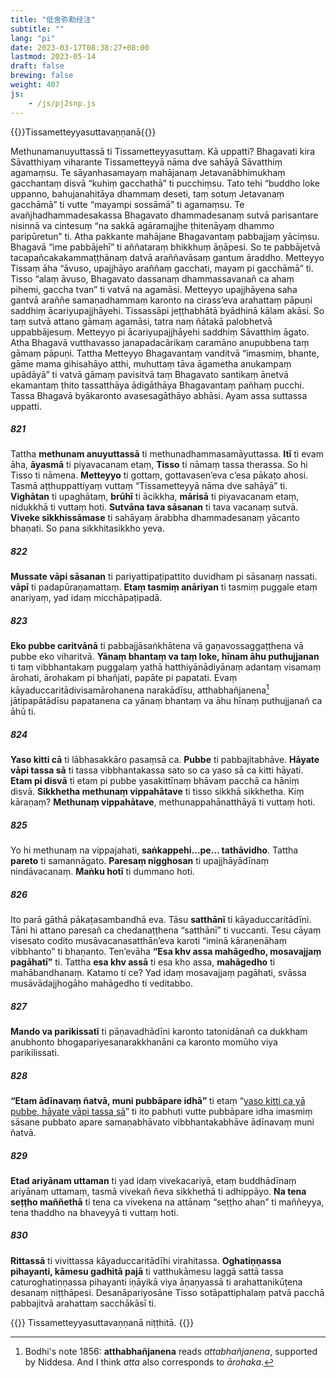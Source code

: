 ```yaml
---
title: "低舍弥勒经注"
subtitle: ""
lang: "pi"
date: 2023-03-17T08:38:27+08:00
lastmod: 2023-05-14
draft: false
brewing: false
weight: 407
js:
    - /js/pj2snp.js
---
```


{{<subtitle>}}Tissametteyyasuttavaṇṇanā{{</subtitle>}}

Methunamanuyuttassā ti Tissametteyyasuttaṃ. Kā uppatti? Bhagavati kira Sāvatthiyaṃ viharante Tissametteyyā nāma dve sahāyā Sāvatthiṃ agamaṃsu. Te sāyanhasamayaṃ mahājanaṃ Jetavanābhimukhaṃ gacchantaṃ disvā “kuhiṃ gacchathā” ti pucchiṃsu. Tato tehi “buddho loke uppanno, bahujanahitāya dhammaṃ deseti, taṃ sotuṃ Jetavanaṃ gacchāmā” ti vutte “mayampi sossāmā” ti agamaṃsu. Te avañjhadhammadesakassa Bhagavato dhammadesanaṃ sutvā parisantare nisinnā va cintesuṃ “na sakkā agāramajjhe ṭhitenāyaṃ dhammo paripūretun” ti. Atha pakkante mahājane Bhagavantaṃ pabbajjaṃ yāciṃsu. Bhagavā “ime pabbājehī” ti aññataraṃ bhikkhuṃ āṇāpesi. So te pabbājetvā tacapañcakakammaṭṭhānaṃ datvā araññavāsaṃ gantum āraddho. Metteyyo Tissaṃ āha “āvuso, upajjhāyo araññaṃ gacchati, mayam pi gacchāmā” ti. Tisso “alaṃ āvuso, Bhagavato dassanaṃ dhammassavanañ ca ahaṃ pihemi, gaccha tvan” ti vatvā na agamāsi. Metteyyo upajjhāyena saha gantvā araññe samaṇadhammaṃ karonto na cirass’eva arahattaṃ pāpuṇi saddhiṃ ācariyupajjhāyehi. Tissassāpi jeṭṭhabhātā byādhinā kālam akāsi. So taṃ sutvā attano gāmaṃ agamāsi, tatra naṃ ñātakā palobhetvā uppabbājesuṃ. Metteyyo pi ācariyupajjhāyehi saddhiṃ Sāvatthiṃ āgato. Atha Bhagavā vutthavasso janapadacārikaṃ caramāno anupubbena taṃ gāmaṃ pāpuṇi. Tattha Metteyyo Bhagavantaṃ vanditvā “imasmiṃ, bhante, gāme mama gihisahāyo atthi, muhuttaṃ tāva āgametha anukampaṃ upādāyā” ti vatvā gāmaṃ pavisitvā taṃ Bhagavato santikaṃ ānetvā ekamantaṃ ṭhito tassatthāya ādigāthāya Bhagavantaṃ pañhaṃ pucchi. Tassa Bhagavā byākaronto avasesagāthāyo abhāsi. Ayam assa suttassa uppatti.

##### 821

Tattha **methunam anuyuttassā** ti methunadhammasamāyuttassa. **Itī** ti evam āha, **āyasmā** ti piyavacanam etaṃ, **Tisso** ti nāmaṃ tassa therassa. So hi Tisso ti nāmena. **Metteyyo** ti gottaṃ, gottavasen’eva c’esa pākaṭo ahosi. Tasmā aṭṭhuppattiyaṃ vuttaṃ “Tissametteyyā nāma dve sahāyā” ti. **Vighātan** ti upaghātaṃ, **brūhī** ti ācikkha, **mārisā** ti piyavacanam etaṃ, nidukkhā ti vuttaṃ hoti. **Sutvāna tava sāsanan** ti tava vacanaṃ sutvā. **Viveke sikkhissāmase** ti sahāyaṃ ārabbha dhammadesanaṃ yācanto bhaṇati. So pana sikkhitasikkho yeva.

##### 822

**Mussate vāpi sāsanan** ti pariyattipaṭipattito duvidham pi sāsanaṃ nassati. **vāpī** ti padapūraṇamattaṃ. **Etaṃ tasmiṃ anāriyan** ti tasmiṃ puggale etaṃ anariyaṃ, yad idaṃ micchāpaṭipadā.

##### 823

**Eko pubbe caritvānā** ti pabbajjāsaṅkhātena vā gaṇavossaggaṭṭhena vā pubbe eko viharitvā. **Yānaṃ bhantaṃ va taṃ loke, hīnam āhu puthujjanan** ti taṃ vibbhantakaṃ puggalaṃ yathā hatthiyānādiyānaṃ adantaṃ visamaṃ ārohati, ārohakam pi bhañjati, papāte pi papatati. Evaṃ kāyaduccaritādivisamārohanena narakādīsu, atthabhañjanena[^1] jātipapātādīsu papatanena ca yānaṃ bhantaṃ va āhu hīnaṃ puthujjanañ ca āhū ti.

[^1]: Bodhi's note 1856: **atthabhañjanena** reads *attabhañjanena*, supported by Niddesa. And I think *atta* also corresponds to *ārohaka*. 

##### 824

**Yaso kitti cā** ti lābhasakkāro pasaṃsā ca. **Pubbe** ti pabbajitabhāve. **Hāyate vāpi tassa sā** ti tassa vibbhantakassa sato so ca yaso sā ca kitti hāyati. **Etam pi disvā** ti etam pi pubbe yasakittīnaṃ bhāvaṃ pacchā ca hāniṃ disvā. **Sikkhetha methunaṃ vippahātave** ti tisso sikkhā sikkhetha. Kiṃ kāraṇaṃ? **Methunaṃ vippahātave**, methunappahānatthāyā ti vuttaṃ hoti.

##### 825

Yo hi methunaṃ na vippajahati, **saṅkappehi…pe… tathāvidho**. Tattha **pareto** ti samannāgato. **Paresaṃ nigghosan** ti upajjhāyādīnaṃ nindāvacanaṃ. **Maṅku hotī** ti dummano hoti.

##### 826

Ito parā gāthā pākaṭasambandhā eva. Tāsu **satthānī** ti kāyaduccaritādīni. Tāni hi attano paresañ ca chedanaṭṭhena “satthānī” ti vuccanti. Tesu cāyaṃ visesato codito musāvacanasatthān’eva karoti “iminā kāraṇenāhaṃ vibbhanto” ti bhaṇanto. Ten’evāha **“Esa khv assa mahāgedho, mosavajjaṃ pagāhatī”** ti. Tattha **esa khv assā** ti esa kho assa, **mahāgedho** ti mahābandhanaṃ. Katamo ti ce? Yad idaṃ mosavajjaṃ pagāhati, svāssa musāvādajjhogāho mahāgedho ti veditabbo.

##### 827

**Mando va parikissatī** ti pāṇavadhādīni karonto tatonidānañ ca dukkham anubhonto bhogapariyesanarakkhanāni ca karonto momūho viya parikilissati.

##### 828

**“Etam ādīnavaṃ ñatvā, muni pubbāpare idhā”** ti etaṃ “[yaso kitti ca yā pubbe, hāyate vāpi tassa sā](#824)” ti ito pabhuti vutte pubbāpare idha imasmiṃ sāsane pubbato apare samaṇabhāvato vibbhantakabhāve ādīnavaṃ muni ñatvā.

##### 829

**Etad ariyānam uttaman** ti yad idaṃ vivekacariyā, etaṃ buddhādīnaṃ ariyānaṃ uttamaṃ, tasmā vivekañ ñeva sikkhethā ti adhippāyo. **Na tena seṭṭho maññethā** ti tena ca vivekena na attānaṃ “seṭṭho ahan” ti maññeyya, tena thaddho na bhaveyyā ti vuttaṃ hoti.

##### 830

**Rittassā** ti vivittassa kāyaduccaritādīhi virahitassa. **Oghatiṇṇassa pihayanti, kāmesu gadhitā pajā** ti vatthukāmesu laggā sattā tassa caturoghatiṇṇassa pihayanti iṇāyikā viya āṇaṇyassā ti arahattanikūṭena desanaṃ niṭṭhāpesi. Desanāpariyosāne Tisso sotāpattiphalaṃ patvā pacchā pabbajitvā arahattaṃ sacchākāsī ti.

{{<eof>}}
    Tissametteyyasuttavaṇṇanā niṭṭhitā.
{{</eof>}}